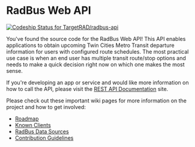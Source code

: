 # RadBus Web API

[ ![Codeship Status for TargetRAD/radbus-api](https://www.codeship.io/projects/1f8c7e60-c700-0131-5428-0277a4446f20/status)](https://www.codeship.io/projects/22112)

You've found the source code for the RadBus Web API!  This API enables applications to obtain upcoming Twin Cities Metro Transit departure information for users with configured route schedules. The most practical use case is when an end user has multiple transit route/stop options and needs to make a quick decision right now on which one makes the most sense.

If you're developing an app or service and would like more information on how to call the API, please visit the [REST API Documentation](http://dev.radbus.io/) site.

Please check out these important wiki pages for more information on the project and how to get involved:
* [Roadmap](https://github.com/TargetRAD/radbus-api/wiki/Roadmap)
* [Known Clients](https://github.com/TargetRAD/radbus-api/wiki/Known-Clients)
* [RadBus Data Sources](https://github.com/TargetRAD/radbus-api/wiki/RadBus-Data-Sources)
* [Contribution Guidelines](https://github.com/TargetRAD/radbus-api/wiki/Contribution-Guidelines)
